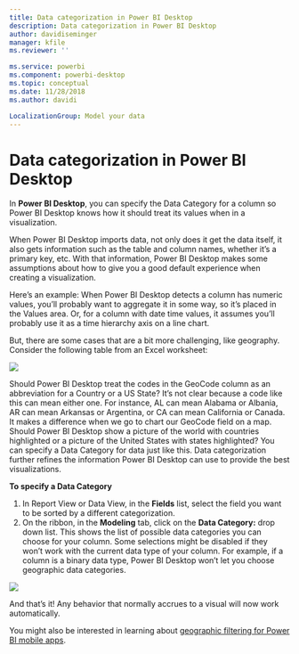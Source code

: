 ```yaml
---
title: Data categorization in Power BI Desktop
description: Data categorization in Power BI Desktop
author: davidiseminger
manager: kfile
ms.reviewer: ''

ms.service: powerbi
ms.component: powerbi-desktop
ms.topic: conceptual
ms.date: 11/28/2018
ms.author: davidi

LocalizationGroup: Model your data
---
```

# Data categorization in Power BI Desktop
In **Power BI Desktop**, you can specify the Data Category for a column so Power BI Desktop knows how it should treat its values when in a visualization.

When Power BI Desktop imports data, not only does it get the data itself, it also gets information such as the table and column names, whether it’s a primary key, etc.  With that information, Power BI Desktop makes some assumptions about how to give you a good default experience when creating a visualization. 

Here’s an example: When Power BI Desktop detects a column has numeric values, you’ll probably want to aggregate it in some way, so it’s placed in the Values area. Or, for a column with date time values, it assumes you’ll probably use it as a time hierarchy axis on a line chart.

But, there are some cases that are a bit more challenging, like geography. Consider the following table from an Excel worksheet:

![](media/desktop-data-categorization/datacategorizationtable.png)

Should Power BI Desktop treat the codes in the GeoCode column as an abbreviation for a Country or a US State?  It’s not clear because a code like this can mean either one.  For instance, AL can mean Alabama or Albania, AR can mean Arkansas or Argentina, or CA can mean California or Canada. It makes a difference when we go to chart our GeoCode field on a map.  Should Power BI Desktop show a picture of the world with countries highlighted or a picture of the United States with states highlighted?  You can specify a Data Category for data just like this. Data categorization further refines the information Power BI Desktop can use to provide the best visualizations.  

**To specify a Data Category**

1. In Report View or Data View, in the **Fields** list, select the field you want to be sorted by a different categorization.
2. On the ribbon, in the **Modeling** tab, click on the **Data Category:** drop down list.  This shows the list of possible data categories you can choose for your column.  Some selections might be disabled if they won’t work with the current data type of your column.  For example, if a column is a binary data type, Power BI Desktop won’t let you choose geographic data categories. 

![](media/desktop-data-categorization/datacategorization.gif)

And that’s it!  Any behavior that normally accrues to a visual will now work automatically.  

You might also be interested in learning about [geographic filtering for Power BI mobile apps](desktop-mobile-geofiltering.md).

